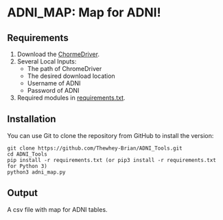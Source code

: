 # ADNI_MAP: Map for ADNI!
## Requirements
1. Download the [ChormeDriver](https://chromedriver.chromium.org/downloads).
2. Several Local Inputs:
   - The path of ChromeDriver
   - The desired download location
   - Username of ADNI
   - Password of ADNI
3. Required modules in [requirements.txt](ADNI_Tools/requirements.txt).

## Installation
You can use Git to clone the repository from GitHub to install the version:
```
git clone https://github.com/Thewhey-Brian/ADNI_Tools.git
cd ADNI_Tools
pip install -r requirements.txt (or pip3 install -r requirements.txt for Python 3)
python3 adni_map.py
```

## Output
A csv file with map for ADNI tables.

 
